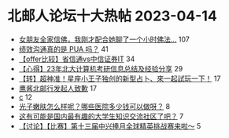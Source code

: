 # 北邮人论坛十大热帖 2023-04-14

- [女朋友全家信佛，我刚才配合她聊了一个小时佛法...](https://bbs.byr.cn/article/Talking/6384724) 107
- [绩效沟通真的是 PUA 吗？](https://bbs.byr.cn/article/WorkLife/1199138) 41
- [【offer比较】省信通vs中信证券IT](https://bbs.byr.cn/article/Job/2188826) 34
- [【心得】23年北大计算机考研信息总结及经验分享](https://bbs.byr.cn/article/AimGraduate/1223886) 29
- [【转】超神准！星座小王子独创的新型占卜、來一起試玩一下！](https://bbs.byr.cn/article/Constellations/326533) 17
- [鹰酱北邮行发起人致歉](https://bbs.byr.cn/article/Chess/14843) 17
- [c](https://bbs.byr.cn/article/CPP/102583) 12
- [光子嫩肤怎么样呢？哪些医院多少钱可以做呀？](https://bbs.byr.cn/article/Health/230467) 8
- [这有可能是国内最有趣的大学生知识交流社区了吧？](https://bbs.byr.cn/article/Entrepreneurship/28751) 7
- [【讨论】【比赛】第十三届中兴捧月全球精英挑战赛来啦～](https://bbs.byr.cn/article/Innovation/8065) 5


